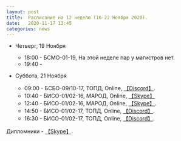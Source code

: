 ```yaml
---
layout: post
title:  Расписание на 12 неделю (16-22 Ноября 2020).
date:   2020-11-17 13:45
categories: news
---
```


* Четверг, 19 Ноября
  * 18:00 - БСМО-01-19, На этой неделе пар у магистров нет.
  * 19:40 - 
  
* Суббота, 21 Ноября
  * 09:00 - БСБО-09/10-17, ТОПД,  Online, [【Discord】](https://discord.gg/V8ZUrmc).
  * 10:40 - БИСО-01/02-16, МАРОД, Online, [【Skype】](https://join.skype.com/csfK3o6Z7mTX)
  * 12:40 - БИСО-01/02-16, МАРОД, Online, [【Skype】](https://join.skype.com/csfK3o6Z7mTX).
  * 14:50 - БИСО-01/02-17, ТОПД,  Online, [【Discord】](https://discord.gg/JRaN4AU).
  * 16:30 - БИСО-01/02-17, ТОПД,  Online, [【Discord】](https://discord.gg/JRaN4AU).

Дипломники - [【Skype】](https://join.skype.com/jVkDp81Gfjjw).
